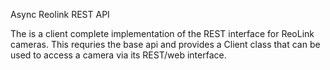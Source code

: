 Async Reolink REST API

The is a client complete implementation of the REST interface for ReoLink cameras. This requries the base api and provides a Client class that can be used to access a camera via its REST/web interface.
